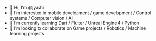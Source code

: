 - 👋 Hi, I’m @jyashi
- 👀 I’m interested in mobile development / game development / Control systems / Computer vision / AI
- 🌱 I’m currently learning Dart / Flutter / Unreal Engine 4 / Python
- 💞️ I’m looking to collaborate on Game projects / Robotics / Machine learning projects


<!---
jyashi/jyashi is a ✨ special ✨ repository because its `README.md` (this file) appears on your GitHub profile.
You can click the Preview link to take a look at your changes.
--->
